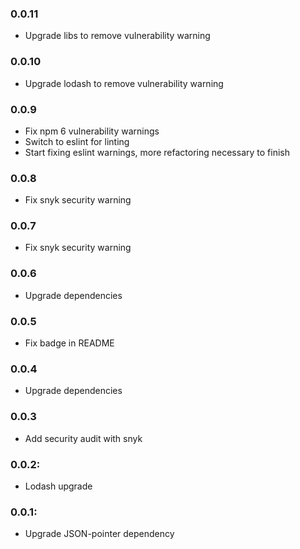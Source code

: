 ### 0.0.11

- Upgrade libs to remove vulnerability warning

### 0.0.10

- Upgrade lodash to remove vulnerability warning

### 0.0.9

- Fix npm 6 vulnerability warnings
- Switch to eslint for linting
- Start fixing eslint warnings, more refactoring necessary to finish

### 0.0.8

- Fix snyk security warning

### 0.0.7

- Fix snyk security warning

### 0.0.6

- Upgrade dependencies

### 0.0.5

- Fix badge in README

### 0.0.4

- Upgrade dependencies

### 0.0.3

- Add security audit with snyk

### 0.0.2:

- Lodash upgrade

### 0.0.1:

- Upgrade JSON-pointer dependency

